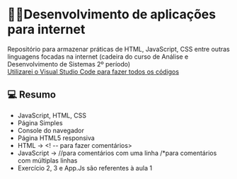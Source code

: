 
# 👨‍💻Desenvolvimento de aplicações para internet

Repositório para armazenar práticas de HTML, JavaScript, CSS entre outras linguagens focadas na internet (cadeira do curso de Análise e Desenvolvimento de Sistemas 2º período)  
[Utilizarei o Visual Studio Code para fazer todos os códigos](https://code.visualstudio.com)

## 💻 Resumo
- JavaScript, HTML, CSS
- Página Simples
- Console do navegador
- Página HTML5 responsiva
- HTML -> <! -- para fazer comentários>
- JavaScript -> //para comentários com uma linha /*para comentários com múltiplas linhas
- Exercício 2, 3 e App.Js são referentes à aula 1
